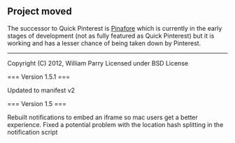 ## Project moved

The successor to Quick Pinterest is [Pinafore](https://github.com/Metronomik/Pinafore) which is currently in the early stages of development (not as fully featured as Quick Pinterest) but it is working and has a lesser chance of being taken down by Pinterest.

-----

Copyright (C) 2012, William Parry
Licensed under BSD License

=== Version 1.5.1 ===

Updated to manifest v2

=== Version 1.5 ===

Rebuilt notifications to embed an iframe so mac users get a better experience.
Fixed a potential problem with the location hash splitting in the notification script
